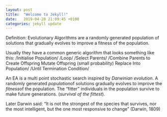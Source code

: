 ```yaml
---
layout: post
title:  "Welcome to Jekyll!"
date:   2019-04-20 21:09:45 +0100
categories: jekyll update
---
```

Definition: Evolutionary Algorithms are a randomly generated population of solutions that gradually evolves to improve a fitness of the population.

Usually they have a common generic algorithm that looks something like this:
/Initialise Population/
/Loop/
/Select Parents/
/Combine Parents to Create Offspring Mutate Offspring (small probability) Replace Into Population/
/Until Termination Condition/

An EA is a multi point stochastic search inspired by *Darwinian evolution*. A randomly generated *population*of solutions gradually evolves to improve the *fitness*of the population. The “fitter” individuals in the population survive to make future generations. (*survival of the fittest*).

Later Darwin said: “It is not the strongest of the species that survives, nor the most intelligent, but the one most responsive to change” (Darwin, 1809)
